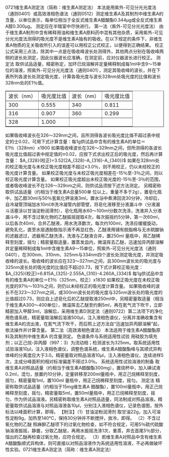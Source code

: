 0721维生素A测定法（简称：维生素A测定法）
本法是用紫外-可见分光光度法（通则0401）或高效液相色谱法（通则0512）测定维生素A及其制剂中维生素A的含量，以单位表示，每单位相当于全反式维生素A醋酸酯0.344μg或全反式维生素A醇0.300μg。
测定应在半暗室中尽快进行。
第一法（紫外-可见分光光度法）
由于维生素A制剂中含有稀释用油和维生素A原料药中混有其他杂质，采用紫外-可见分光光度法测得的吸光度不是维生素A独有的吸收。在以下规定的条件下，非维生素A物质的无关吸收所引入的误差可以用校正公式校正，以便得到正确结果。
校正公式采用三点法，除其中一点是在吸收峰波长处测得外，其他两点分别在吸收峰两侧的波长处测定，因此仪器波长应准确，在测定前，应对仪器波长进行校正。
测定法 取供试品适量，精密称定，加环已烷溶解并定量稀释制成每1ml中含9～15单位的溶液，照紫外-可见分光光度法（通则0401），测定其吸收峰的波长，并在下表所列各波长处测定吸光度，计算各吸光度与波长328nm处吸光度的比值和波长328nm处的E1％值。
<table border="1" ><tr>
<td colspan="1" rowspan="1">波长（nm）</td>
<td colspan="1" rowspan="1">吸光度比值</td>
<td colspan="1" rowspan="1">波长（nm）</td>
<td colspan="1" rowspan="1">吸光度比值</td>
</tr><tr>
<td colspan="1" rowspan="1">300 </td>
<td colspan="1" rowspan="1">0.555 </td>
<td colspan="1" rowspan="1">340 </td>
<td colspan="1" rowspan="1">0.811 </td>
</tr><tr>
<td colspan="1" rowspan="1">316 </td>
<td colspan="1" rowspan="1">0.907 </td>
<td colspan="1" rowspan="1">360 </td>
<td colspan="1" rowspan="1">0.299 </td>
</tr><tr>
<td colspan="1" rowspan="1">328 </td>
<td colspan="1" rowspan="1">1.000 </td>
<td colspan="1" rowspan="1"></td>
<td colspan="1" rowspan="1"></td>
</tr></table>
如果吸收峰波长在326～329nm之间，且所测得各波长吸光度比值不超过表中规定的士0.02，可用下式计算含量：每1g供试品中含有的维生素A的单位＝E1％（328nm）x1900
如果吸收峰波长在326～329nm之间，但所测得的各波长吸光度比值超过表中规定值的±0.02，应按下式求出校正后的吸光度，然后再计算含量：
$A_{328}(校正)=3.52(2A_{328}-A_{316}-A_{340})$
如果在328nm处的校正吸光度与未校正吸光度相差不超过±3.0％，则不用校正，仍以未经校正的吸光度计算含量。
如果校正吸光度与未校正吸光度相差在-15％至-3％之间，则以校正吸光度计算含量。
如果校正吸光度超出未校正吸光度的-15％至-3％的范围，或者吸收峰波长不在326～329nm之间，则供试品须按下述方法测定。
另精密称取供试品适量（约相当于维生素A总量500单
位以上，重量不多于2g），置皂化瓶中，加乙醇30ml与50％氢氧化钾溶液3ml，置水浴中煮沸回流30分钟，冷却后，自冷凝管顶端加水10ml冲洗冷凝管内部管壁，将皂化液移至分液漏斗中（分液漏斗活塞涂以甘油淀粉润滑剂），皂化瓶用水60～100ml分数次洗涤，洗液并入分液漏斗中，用不含过氧化物的乙醚振摇提取4次，每次振摇约5分钟，第一次60ml，以后各次40ml，合并乙醚液，用水洗涤数次，每次约100ml，洗涤应缓缓旋动，避免乳化，直至水层遇酚酞指示液不再显红色，乙醚液用铺有脱脂棉与无水硫酸钠的滤器滤过，滤器用乙醚洗涤，洗液与乙醚液合并，置250ml 量瓶中，用乙醚稀释至刻度，摇匀；精密量取适量，置蒸发皿内，微温挥去乙醚，迅速加异丙醇溶解并定量稀释制成每1ml中含维生素A9～15单位，照紫外-可见分光光度法（通则0401），在300nm、310nm、325nm与334nm四个波长处测定吸光度，并测定吸收峰的波长。吸收峰的波长应在323～327nm之间，且300nm波长处的吸光度与325nm波长处的吸光度的比值应不超过0.73，按下式计算校正吸光度：
$A_{325}(校正)=6.815A_{325}-2.555A_{310}-4.260A_{334}$
每1g供试品中含有的维生素A的单位＝E1％（325nm，校正）x1830
如果校正吸光度在未校正吸光度的97％～103％之间，则仍以未经校正的吸光度计算含量。
如果吸收峰的波长不在323～327nm之间，或300nm波长处的吸光度与325nm波长处的吸光度的比值超过0.73，则应自上述皂化后的乙醚提取液250ml中，另精密量取适量（相当于维生素A300～400单位），微温挥去乙醚至约剩5ml，再在氮气流下吹干，立即精密加入甲醇3ml，溶解后，采用维生素D测定法（通则0722）第二法项下的净化用色谱系统，精密量取溶解后溶液500μl，注入液相色谱仪，分离并准确收集含有维生素A的流出液，在氮气流下吹干，而后照上述方法自“迅速加异丙醇溶解”起，依法操作并计算含量。
第二法（高效液相色谱法）
本法适用于维生素A醋酸酯原料及其制剂中维生素A 的含量测定。
色谱条件与系统适用性试验 用硅胶为填充剂；以正己烷-异丙醇（997：3）为流动相；检测波长为325nm。取系统适用性试验溶液10μl，注入液相色谱仪，调整色谱系统，维生素A醋酸酯峰与其顺式异构体峰的分离度应大于3.0。精密量取对照品溶液10μl，注入液相色谱仪，连续进样5次，主成分峰面积的相对标准偏差不得过3.0％。
系统适用性试验溶液的制备 取维生素A对照品适量（约相当于维生素A醋酸酯300mg），置烧杯中，加入碘试液0.2ml，混匀，放置约10分钟，定量转移至200ml量瓶中，用正己烷稀释至刻度，摇匀，精密量取1ml，置100ml 量瓶中，用正己烷稀释至刻度，摇匀。
测定法 精密称取供试品适量（约相当于15mg维生素A
醋酸酯），置100ml量瓶中，用正己烷稀释至刻度，摇匀，精密量取5ml，置50ml量瓶中，用正已烷稀释至刻度，摇匀，作为供试品溶液。另精密称取维生素A对照品适量，同法制成对照品溶液。精密量取供试品溶液与对照品溶液各10μl，分别注入液相色谱仪，记录色谱图，按外标法以峰面积计算，即得。
【附注】（1）甘油淀粉润滑剂 取甘油22g，加入可溶性淀粉9g，加热至140℃，保持30分钟并不断搅拌，放冷，即得。
（2）不含过氧化物的乙醚 照麻醉乙醚项下的过氧化物检查，如不符合规定，可用5％硫代硫酸钠溶液振摇，静置，分取乙醚层，再用水振摇洗涤1次，重蒸，弃去首尾5％部分，馏出的乙醚再检查过氧化物，应符合规定。
（3）若维生素A对照品中含有维生素A醋酸酯顺式异构体，则可直接以对照品溶液作为系统适用性溶液，不必再做破坏性实验。0721维生素A测定法（简称：维生素A测定法）